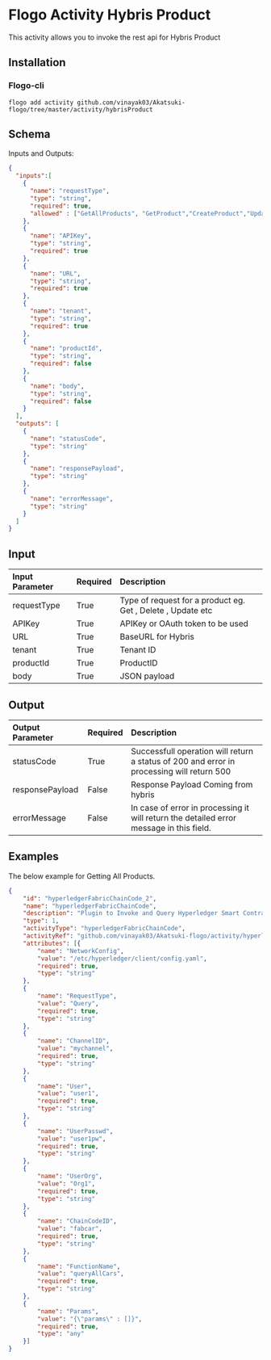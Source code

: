 # Flogo Activity Hybris Product
This activity allows you to invoke the rest api for Hybris Product

## Installation
### Flogo-cli
```
flogo add activity github.com/vinayak03/Akatsuki-flogo/tree/master/activity/hybrisProduct
```

## Schema
Inputs and Outputs:

```json
{
  "inputs":[
    {
      "name": "requestType",
      "type": "string",
	  "required": true,
      "allowed" : ["GetAllProducts", "GetProduct","CreateProduct","UpdateProduct","DeleteProduct","DeleteAllProducts"]
    },
    {
      "name": "APIKey",
      "type": "string",
      "required": true
    },
    {
      "name": "URL",
      "type": "string",
      "required": true
    },
    {
      "name": "tenant",
      "type": "string",
      "required": true
    },
    {
      "name": "productId",
      "type": "string",
      "required": false
    },
    {
      "name": "body",
      "type": "string",
      "required": false
    }
  ],
  "outputs": [
    {
      "name": "statusCode",
      "type": "string"
    },
    {
      "name": "responsePayload",
      "type": "string"
    },
    {
      "name": "errorMessage",
      "type": "string"
    }    
  ]
}
```
## Input
| Input Parameter    | Required | Description                                                                 |
|:-------------------|:---------|:----------------------------------------------------------------------------|
| requestType        | True     | Type of request for a product eg. Get , Delete , Update etc
| APIKey             | True     | APIKey or OAuth token to be used
| URL                | True     | BaseURL for Hybris 
| tenant             | True     | Tenant ID
| productId          | True     | ProductID
| body               | True     | JSON payload

## Output
| Output Parameter    | Required | Description                                                                 |
|:-------------------|:---------|:---------------------------------------------------------------------------- |
| statusCode         | True     | Successfull operation will return a status of 200 and error in processing will return 500
| responsePayload    | False    | Response Payload Coming from hybris
| errorMessage       | False    | In case of error in processing it will return the detailed error message in this field.

## Examples
The below example for Getting All Products.

```json
{
	"id": "hyperledgerFabricChainCode_2",
	"name": "hyperledgerFabricChainCode",
	"description": "Plugin to Invoke and Query Hyperledger Smart Contracts(ChainCodes)",
	"type": 1,
	"activityType": "hyperledgerFabricChainCode",
	"activityRef": "github.com/vinayak03/Akatsuki-flogo/activity/hyperledgerFabricChainCode",
	"attributes": [{
		"name": "NetworkConfig",
		"value": "/etc/hyperledger/client/config.yaml",
		"required": true,
		"type": "string"
	},
	{
		"name": "RequestType",
		"value": "Query",
		"required": true,
		"type": "string"
	},
	{
		"name": "ChannelID",
		"value": "mychannel",
		"required": true,
		"type": "string"
	},
	{
		"name": "User",
		"value": "user1",
		"required": true,
		"type": "string"
	},
	{
		"name": "UserPasswd",
		"value": "user1pw",
		"required": true,
		"type": "string"
	},
	{
		"name": "UserOrg",
		"value": "Org1",
		"required": true,
		"type": "string"
	},
	{
		"name": "ChainCodeID",
		"value": "fabcar",
		"required": true,
		"type": "string"
	},
	{
		"name": "FunctionName",
		"value": "queryAllCars",
		"required": true,
		"type": "string"
	},
	{
		"name": "Params",
		"value": "{\"params\" : []}",
		"required": true,
		"type": "any"
	}]
}
```